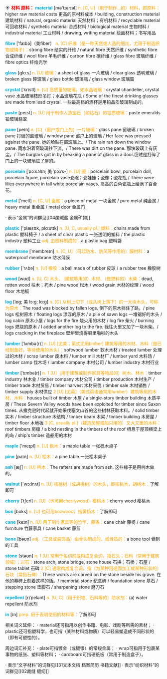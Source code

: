 ☀ <font color="red">**材料 原料：**</font>
<font color="sky blue">**material**</font> [mə'tɪərɪəl] 
<font color="orange">n. [C, U]（用于制作…的）材料，即原料：</font>higher raw material costs 更高的原材料成本 / building, construction material 建筑材料 / natural, organic material 天然材料；有机材料 / recyclable material 可回收材料 / synthetic material 合成材料 / biological material 生物材料 / industrial material 工业材料 / drawing, writing material 绘画材料；书写用品

<font color="sky blue">**fibre**</font> ['faɪbə]（美fiber）
<font color="orange">n. [C] 纤维（是一种天然或人造的细丝，尤用于制造织物或绳子）：</font>strong fibre 结实的纤维 / natural fibre 天然纤维 / synthetic fibre 合成纤维 / wool fibre 羊毛纤维 / carbon fibre 碳纤维 / glass fibre 玻璃纤维 / fibre optics 纤维光学

<font color="sky blue">**glass**</font> [ɡlɑːs] 
<font color="orange">n. [U] 玻璃：</font>a sheet of glass 一片玻璃 / clear glass 透明玻璃 / broken glass 碎玻璃 / glass bottle 玻璃瓶 / glass window 玻璃窗
           
<font color="sky blue">**crystal**</font> [ˈkrɪstl]
<font color="orange">n. [U] 高质量的玻璃，如水晶玻璃：</font>crystal chandelier, crystal vase 水晶玻璃枝形吊灯；水晶玻璃花瓶 / Some of the finest drinking glasses are made from lead crystal. 一些最高档的酒杯是用铅晶质玻璃制成的。
           
<font color="sky blue">**paste**</font> [peɪst]
<font color="orange">n. [U] 用于制作人造宝石（如钻石）的铅质玻璃：</font>paste emeralds 铅玻璃翡翠
           
<font color="sky blue">**pane**</font> [peɪn]
<font color="orange">n. [C]（窗户或门上的）一片玻璃：</font>glass pane 窗玻璃 / broken pane 打破的窗玻璃 / window pane 窗户上的玻璃 / Her face was pressed against the pane. 她的脸贴在窗玻璃上。/ The rain ran down the window pane. 雨水沿着窗玻璃往下流。/ There was dirt on the pane. 那块玻璃上有灰尘。/ The burglars got in by breaking a pane of glass in a door.窃贼是打碎了门上的一块玻璃进了屋的。
           
<font color="sky blue">**porcelain**</font> [ˈpɔ:səlɪn; 美 ˈpɔ:rs-]
<font color="orange">n. [U] 瓷：</font>porcelain bowl, porcelain doll, porcelain figure, porcelain vase瓷碗；瓷娃娃；瓷像；瓷花瓶 / There were lilies everywhere in tall white porcelain vases. 高高的白色瓷瓶上绘满了百合花。

<font color="sky blue">**metal**</font> ['metl] 
<font color="orange">n. [C, U] 金属：</font>a piece of metal 一块金属 / pure metal 纯金属 / heavy metal 重金属 / metal door 金属门

· 表示“金属”的词群见[[04酸碱盐 金属矿物]]

<font color="sky blue">**plastic**</font> ['plæstɪk, plɑːstɪk] 
<font color="orange">n. [U, C, usually pl.] 塑料：</font>chairs made from plastic 塑料椅子 / a sheet of clear plastic 一张透明的塑料 / the plastic industry 塑料工业 <font color="orange">adj. 由塑料制成的：</font>a plastic bag 塑料袋
           
<font color="sky blue">**membrane**</font> [ˈmembreɪn]
<font color="orange">n. [C, U]（可起防水、防风等作用的）膜材料：</font>a waterproof membrane 防水薄膜

<font color="sky blue">**rubber**</font> ['rʌbə] 
<font color="orange">n. [U] 橡胶：</font>a ball made of rubber 皮球 / a rubber tree 橡胶树

<font color="sky blue">**wood**</font> [wʊd] 
<font color="orange">n. [U, C] 木头、（建筑等用的）木材、（做燃料的）木柴：</font>dead, rotten wood 枯木；朽木 / pine wood 松木 / wood grain 木材的纹理 / wood floor 木地板
           
<font color="sky blue">**log**</font> [lɒg; 美 lɔ:g; lɑ:g]
<font color="orange">n. [C] 从树上切下（或从树上落下）的一大块木头，可称为原木：</font>The road was blocked by fallen logs. 倒下的原木挡住了路。/ pine logs 松树原木 / floating logs 漂浮的原木 / a pile of sawn logs 一堆锯好的木头 / log cabin 原木小屋 / logs for the fire 烧火用的木材 / log fire 柴火 / burning logs 燃烧的原木 / I added another log to the fire. 我往火里又加了一块木柴。/ logs cracking in the fireplace 壁炉里烧得噼里啪啦的木头
           
<font color="sky blue">**lumber**</font> [ˈlʌmbə(r)]
<font color="orange">n. [U] [尤美；英式尤用timber] 建筑等用的木材、木料（是已经制备好，等待使用的木头）：</font>softwood lumber 软木木材 / treated lumber 处理过的木材 / scrap lumber 废木料 / lumber mill 木材厂 / lumber yard 木料场 / lumber camp 伐木场 / lumber company 木材公司 / lumber industry 木材行业
           
<font color="sky blue">**timber**</font> [ˈtɪmbə(r)]
<font color="orange">n. 1 [U]（用于建筑或制作家具等物品的）树木、林木：</font>timber industry 林木业 / timber company 木材公司 / timber production 木材生产 / timber trade 木材贸易 / timber harvest 木材采伐 / timber sale 木材销售 / timber supply 木材供应 <font color="orange">2 [U] [尤英]（美式英语通常用lumber）建筑等用的木材、木料：</font>houses built of timber 木屋 / a single-story timber building 木质平房 / These Severn Valley woods have been exploited for timber since Saxon times. 从撒克逊时代起就开始采伐塞文山谷的这些树林获取木料。/ solid timber 实木 / timber structure 木结构 / timber beam 木梁 / timber building 木房屋 / timber floor 木地板 <font color="orange">3 [C, usually pl.]（建造房屋或船只用的）又大又重的木料：</font>roof timbers 房檩 / a bird nestling in the timbers of the roof 栖息于屋顶横梁上的鸟 / ship's timber 造船用的木材

<font color="sky blue">**maple**</font> ['meɪpl] 
<font color="orange">n. [U] 枫木：</font>a maple table 一张枫木桌子

<font color="sky blue">**pine**</font> [paɪn] 
<font color="orange">n. [U] 松木：</font>a pine table 一张松木桌子

<font color="sky blue">**ash**</font> [æʃ] 
<font color="orange">n. [U] 梣木：</font>The rafters are made from ash. 这些椽子是用梣木做的。

<font color="sky blue">**walnut**</font> ['wɔ:lnʌt] 
<font color="orange">n. [U] 核桃树（或胡桃树）的木头，即核桃木，胡桃木：</font>了解即可
           
<font color="sky blue">**cherry**</font> [ˈtʃeri]
<font color="orange">n. [U]（也可用cherrywood）樱桃木：</font>cherry wood 樱桃木

<font color="sky blue">**box**</font> [bɒks] 
<font color="orange">n. [U] 也可用boxwood，指黄杨木：</font>了解即可
           
<font color="sky blue">**cane**</font> [keɪn]
<font color="orange">n. [U] 用于制作家具等的竹竿、藤条：</font>cane chair 藤椅 / cane furniture 竹藤家具 / cane basket 藤篮

<font color="sky blue">**bone**</font> [bəʊn] 
<font color="orange">adj.（工具或装饰品）由骨头制成的，或骨质的：</font>a bone tool 骨制的工具

<font color="sky blue">**stone**</font> [stəʊn] 
<font color="orange">n. 1 [U] 常用于名词前或构成复合词，指石头；石料（常用于建筑领域）；岩石：</font>stone arch, stone bridge, stone house 石拱；石桥；石屋 / stone tablet 石碑 <font color="orange">2 [C] 通常构成复合词，指（为某种用途而加工成某种形状的）石块（常指石碑）：</font>These words are carved on the stone beside his grave. 在他的墓碑上刻着这样的话。/ memorial stone 纪念碑 / foundation stone 基石 / stepping stone 垫脚石 / sharpening stone 磨刀石
                      
<font color="sky blue">**repellent**</font> [rɪˈpelənt]
<font color="orange">n. [U, C]（用于织物、石料等的）防水剂：</font>(a) water repellent 防水剂

<font color="sky blue">**in**</font> [ɪn] 
<font color="orange">prep. 用于表明使用的材料等：</font>了解即可

相关词义延伸：
· material还可指用以创作书籍、电影、戏剧等所需的素材；
· plastic还可指塑料学，也可指（某种材料或物质）可以轻易塑造成不同形状的（即有可塑性的）。

周边词汇补充：
· plate可指镀金（或镀银）的常规金属；
· wrap可指用于包裹某事物的纸张、塑料等材料；
· cardboard可指硬纸板（常用于制造盒子）。

· 表示“文字材料”的词群见[[31文本文档 档案简历 书籍文献]]
· 表示“纺织材料”的词群见[[02裁缝 缝纫]]
